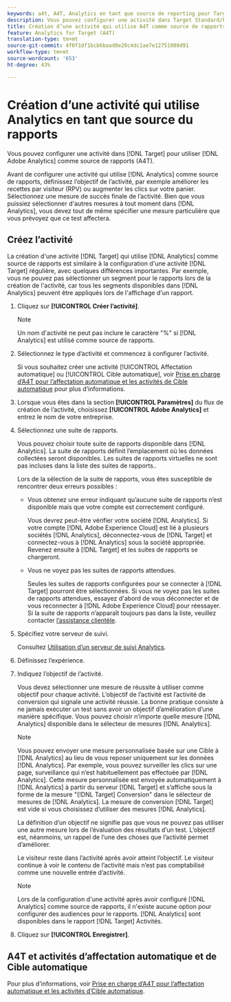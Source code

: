 ```yaml
---
keywords: a4t, A4T, Analytics en tant que source de reporting pour Target
description: Vous pouvez configurer une activité dans Target Standard/Premium afin d’utiliser Adobe Analytics en tant que source des rapports (A4T).
title: Création d’une activité qui utilise A4T comme source de rapports
feature: Analytics for Target (A4T)
translation-type: tm+mt
source-git-commit: 4f0f1df1bcb6baad0e20c4dc1ae7e12751080d91
workflow-type: tm+mt
source-wordcount: '653'
ht-degree: 43%

---
```



# Création d’une activité qui utilise Analytics en tant que source du rapports

Vous pouvez configurer une activité dans [!DNL Target] pour utiliser [!DNL Adobe Analytics] comme source de rapports (A4T).

Avant de configurer une activité qui utilise [!DNL Analytics] comme source de rapports, définissez l’objectif de l’activité, par exemple améliorer les recettes par visiteur (RPV) ou augmenter les clics sur votre panier. Sélectionnez une mesure de succès finale de l’activité. Bien que vous puissiez sélectionner d&#39;autres mesures à tout moment dans [!DNL Analytics], vous devez tout de même spécifier une mesure particulière que vous prévoyez que ce test affectera.

## Créez l’activité

La création d&#39;une activité [!DNL Target] qui utilise [!DNL Analytics] comme source de rapports est similaire à la configuration d&#39;une activité [!DNL Target] régulière, avec quelques différences importantes. Par exemple, vous ne pouvez pas sélectionner un segment pour le rapports lors de la création de l&#39;activité, car tous les segments disponibles dans [!DNL Analytics] peuvent être appliqués lors de l&#39;affichage d&#39;un rapport.

1. Cliquez sur **[!UICONTROL Créer l’activité]**.

   >[!NOTE]
   >
   >Un nom d&#39;activité ne peut pas inclure le caractère &quot;%&quot; si [!DNL Analytics] est utilisé comme source de rapports.

1. Sélectionnez le type d’activité et commencez à configurer l’activité.

   Si vous souhaitez créer une activité [!UICONTROL Affectation automatique] ou [!UICONTROL Cible automatique], voir [Prise en charge d’A4T pour l’affectation automatique et les activités de Cible automatique](/help/c-integrating-target-with-mac/a4t/a4t-at-aa.md) pour plus d’informations.

1. Lorsque vous êtes dans la section **[!UICONTROL Paramètres]** du flux de création de l’activité, choisissez **[!UICONTROL Adobe Analytics]** et entrez le nom de votre entreprise.
1. Sélectionnez une suite de rapports.

   Vous pouvez choisir toute suite de rapports disponible dans [!DNL Analytics]. La suite de rapports définit l’emplacement où les données collectées seront disponibles. Les suites de rapports virtuelles ne sont pas incluses dans la liste des suites de rapports..

   Lors de la sélection de la suite de rapports, vous êtes susceptible de rencontrer deux erreurs possibles :

   * Vous obtenez une erreur indiquant qu’aucune suite de rapports n’est disponible mais que votre compte est correctement configuré.

      Vous devrez peut-être vérifier votre société [!DNL Analytics]. Si votre compte [!DNL Adobe Experience Cloud] est lié à plusieurs sociétés [!DNL Analytics], déconnectez-vous de [!DNL Target] et connectez-vous à [!DNL Analytics] sous la société appropriée. Revenez ensuite à [!DNL Target] et les suites de rapports se chargeront.

   * Vous ne voyez pas les suites de rapports attendues.

      Seules les suites de rapports configurées pour se connecter à [!DNL Target] pourront être sélectionnées. Si vous ne voyez pas les suites de rapports attendues, essayez d&#39;abord de vous déconnecter et de vous reconnecter à [!DNL Adobe Experience Cloud] pour réessayer.
   Si la suite de rapports n’apparaît toujours pas dans la liste, veuillez contacter [l’assistance clientèle](/help/cmp-resources-and-contact-information.md#reference_ACA3391A00EF467B87930A450050077C).

1. Spécifiez votre serveur de suivi.

   Consultez [Utilisation d’un serveur de suivi Analytics](/help/c-integrating-target-with-mac/a4t/analytics-tracking-server.md#task_72077BA7E93C4A65A715A18F32228823).

1. Définissez l’expérience.
1. Indiquez l’objectif de l’activité.

   Vous devez sélectionner une mesure de réussite à utiliser comme objectif pour chaque activité. L’objectif de l’activité est l’activité de conversion qui signale une activité réussie. La bonne pratique consiste à ne jamais exécuter un test sans avoir un objectif d’amélioration d’une manière spécifique. Vous pouvez choisir n’importe quelle mesure [!DNL Analytics] disponible dans le sélecteur de mesures [!DNL Analytics].

   >[!NOTE]
   >
   >Vous pouvez envoyer une mesure personnalisée basée sur une Cible à [!DNL Analytics] au lieu de vous reposer uniquement sur les données [!DNL Analytics]. Par exemple, vous pouvez surveiller les clics sur une page, surveillance qui n’est habituellement pas effectuée par [!DNL Analytics]. Cette mesure personnalisée est envoyée automatiquement à [!DNL Analytics] à partir du serveur [!DNL Target] et s’affiche sous la forme de la mesure &quot;[!DNL Target] Conversion&quot; dans le sélecteur de mesures de [!DNL Analytics]. La mesure de conversion [!DNL Target] est vide si vous choisissez d’utiliser des mesures [!DNL Analytics].

   La définition d’un objectif ne signifie pas que vous ne pouvez pas utiliser une autre mesure lors de l’évaluation des résultats d’un test. L’objectif est, néanmoins, un rappel de l’une des choses que l’activité permet d’améliorer.

   Le visiteur reste dans l’activité après avoir atteint l’objectif. Le visiteur continue à voir le contenu de l’activité mais n’est pas comptabilisé comme une nouvelle entrée d’activité.

   >[!NOTE]
   >
   >Lors de la configuration d&#39;une activité après avoir configuré [!DNL Analytics] comme source de rapports, il n&#39;existe aucune option pour configurer des audiences pour le rapports. [!DNL Analytics] sont disponibles dans le rapport  [!DNL Target] Activités.

1. Cliquez sur **[!UICONTROL Enregistrer]**.

## A4T et activités d’affectation automatique et de Cible automatique

Pour plus d’informations, voir [Prise en charge d’A4T pour l’affectation automatique et les activités d’Cible automatique](/help/c-integrating-target-with-mac/a4t/a4t-at-aa.md).